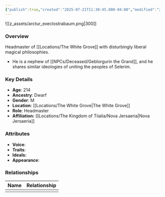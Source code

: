 ```yaml
---
{"publish":true,"created":"2025-07-21T11:30:45.000-04:00","modified":"2025-07-25T11:38:23.000-04:00","cssclasses":""}
---
```



![[z_assets/arctur_execlostrabaum.png|300]]

### Overview
Headmaster of [[Locations/The White Grove]] with disturbingly liberal magical philosophies.

- He is a nephew of [[NPCs/Deceased/Geblorgurin the Grand]], and he shares similar ideologies of uniting the peoples of Selerim.

### Key Details
- **Age**: 214
- **Ancestry**: Dwarf
- **Gender**: M
- **Location**: [[Locations/The White Grove\|The White Grove]]
- **Role**: Headmaster
- **Affiliation:** [[Locations/The Kingdom of Tiialia/Nova Jersaeria\|Nova Jersaeria]]

### Attributes
- **Voice**: 
- **Traits**: 
- **Ideals:** 
- **Appearance**: 

### Relationships

| Name | Relationship |
| ---- | ------------ |
|      |              |

